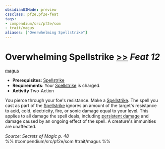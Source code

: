 ```yaml
---
obsidianUIMode: preview
cssclass: pf2e,pf2e-feat
tags:
- compendium/src/pf2e/som
- trait/magus
aliases: ["Overwhelming Spellstrike"]
---
```

# Overwhelming Spellstrike  [>>](/rules/core-rulebook/chapter-9-playing-the-game.md#Actions "Two-Action") *Feat 12*  
[magus](/rules/traits/magus-som.md)  

- **Prerequisites**: [Spellstrike](/rules/actions/spellstrike-som.md)
- **Requirements**: Your [Spellstrike](/rules/actions/spellstrike-som.md) is charged.
- **Activity** Two-Action

You pierce through your foe's resistance. Make a [Spellstrike](/rules/actions/spellstrike-som.md). The spell you cast as part of the [Spellstrike](/rules/actions/spellstrike-som.md) ignores an amount of the target's resistance to acid, cold, electricity, fire, or sonic damage equal to your level. This applies to all damage the spell deals, including [persistent damage](/rules/conditions.md#Persistent%20Damage) and damage caused by an ongoing effect of the spell. A creature's immunities are unaffected.

*Source: Secrets of Magic p. 48*  
%% #compendium/src/pf2e/som #trait/magus %%